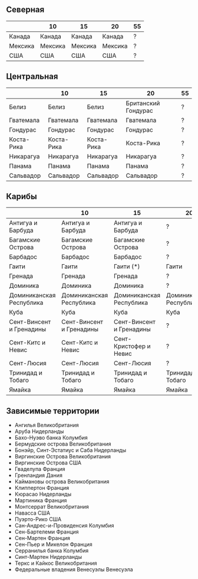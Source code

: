 ## Северная

|           |10         |15         |20         |55 |
|-----------|-----------|-----------|-----------|---|
|Канада     |Канада     |Канада     |Канада     |?  |
|Мексика    |Мексика    |Мексика    |Мексика    |?  |
|США        |США        |США        |США        |?  |

## Центральная

|           |10         |15         |20                     |55 |
|-----------|-----------|-----------|-----------------------|---|
|Белиз      |Белиз      |Белиз      |Британский Гондурас    |?  |
|Гватемала  |Гватемала  |Гватемала  |Гватемала              |?  |
|Гондурас   |Гондурас   |Гондурас   |Гондурас               |?  |
|Коста-Рика |Коста-Рика |Коста-Рика |Коста-Рика             |?  |
|Никарагуа  |Никарагуа  |Никарагуа  |Никарагуа              |?  |
|Панама     |Панама     |Панама     |Панама                 |?  |
|Сальвадор  |Сальвадор  |Сальвадор  |Сальвадор              |?  |

## Карибы

|                           |10                         |15                         |20                         |55 |
|---------------------------|---------------------------|---------------------------|---------------------------|---|
|Антигуа и Барбуда          |Антигуа и Барбуда          |Антигуа и Барбуда          |?                          |?  |
|Багамские Острова          |Багамские Острова          |Багамские Острова          |?                          |?  |
|Барбадос                   |Барбадос                   |Барбадос                   |?                          |?  |
|Гаити                      |Гаити                      |Гаити (*)                  |Гаити                      |?  |
|Гренада                    |Гренада                    |Гренада                    |?                          |?  |
|Доминика                   |Доминика                   |Доминика                   |?                          |?  |
|Доминиканская Республика   |Доминиканская Республика   |Доминиканская Республика   |Доминиканская Республика   |?  |
|Куба                       |Куба                       |Куба                       |Куба                       |?  |
|Сент-Винсент и Гренадины   |Сент-Винсент и Гренадины   |Сент-Винсент и Гренадины   |?                          |?  |
|Сент-Китс и Невис          |Сент-Китс и Невис          |Сент-Кристофер и Невис     |?                          |?  |
|Сент-Люсия                 |Сент-Люсия                 |Сент-Люсия                 |?                          |?  |
|Тринидад и Тобаго          |Тринидад и Тобаго          |Тринидад и Тобаго          |Тринидад и Тобаго          |?  |
|Ямайка                     |Ямайка                     |Ямайка                     |Ямайка                     |?  |

## Зависимые территории

*   Ангилья                         Великобритания
*   Аруба                           Нидерланды
*   Бахо-Нуэво банка                Колумбия
*   Бермудские острова              Великобритания
*   Бонэйр, Синт-Эстатиус и Саба    Нидерланды
*   Виргинские Острова              Великобритания
*   Виргинские Острова              США
*   Гваделупа                       Франция
*   Гренландия                      Дания
*   Каймановы острова               Великобритания
*   Клиппертон                      Франция
*   Кюрасао                         Нидерланды
*   Мартиника                       Франция
*   Монтсеррат                      Великобритания
*   Навасса                         США
*   Пуэрто-Рико                     США
*   Сан-Андрес-и-Провиденсия        Колумбия
*   Сен-Бартелеми                   Франция
*   Сен-Мартен                      Франция
*   Сен-Пьер и Микелон              Франция
*   Серранилья банка                Колумбия
*   Синт-Мартен                     Нидерланды
*   Теркс и Кайкос                  Великобритания
*   Федеральные владения Венесуэлы  Венесуэла
